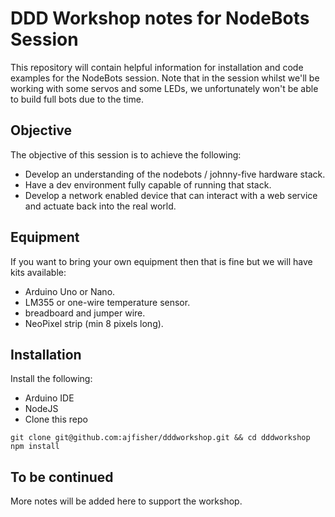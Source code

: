 # DDD Workshop notes for NodeBots Session

This repository will contain helpful information for installation and code
examples for the NodeBots session. Note that in the session whilst we'll be working
with some servos and some LEDs, we unfortunately won't be able to build full
bots due to the time. 

## Objective

The objective of this session is to achieve the following:

* Develop an understanding of the nodebots / johnny-five hardware stack.
* Have a dev environment fully capable of running that stack.
* Develop a network enabled device that can interact with a web service and
actuate back into the real world.

## Equipment

If you want to bring your own equipment then that is fine but we will have
kits available:

* Arduino Uno or Nano.
* LM355 or one-wire temperature sensor.
* breadboard and jumper wire.
* NeoPixel strip (min 8 pixels long).

## Installation

Install the following:

* Arduino IDE
* NodeJS
* Clone this repo

```
git clone git@github.com:ajfisher/dddworkshop.git && cd dddworkshop
npm install
```

## To be continued

More notes will be added here to support the workshop.
